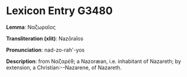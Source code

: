 # Lexicon Entry G3480

**Lemma**: Ναζωραῖος

**Transliteration (xlit)**: Nazōraîos

**Pronunciation**: nad-zo-rah'-yos

**Description**:
from Ναζαρέθ; a Nazoræan, i.e. inhabitant of Nazareth; by extension, a Christian:--Nazarene, of Nazareth.
